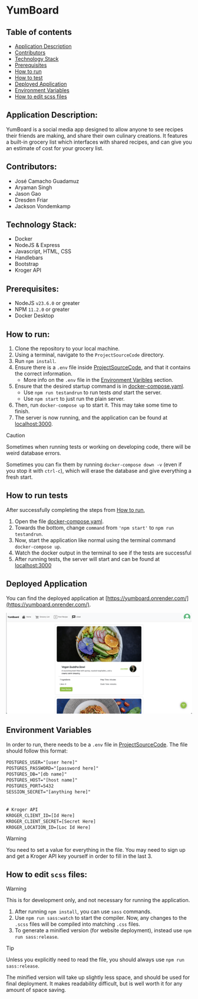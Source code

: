 # YumBoard

## Table of contents
- [Application Description](#application-description)
- [Contributors](#contributors)
- [Technology Stack](#technology-stack)
- [Prerequisites](#prerequisites)
- [How to run](#how-to-run)
- [How to test](#how-to-run-tests)
- [Deployed Application](#deployed-application)
- [Environment Variables](#environment-variables)
- [How to edit scss files](#how-to-edit-scss-files)

## Application Description:

YumBoard is a social media app designed to allow anyone to see recipes their friends are making, and share their own culinary creations. It features a built-in grocery list which interfaces with shared recipes, and can give you an estimate of cost for your grocery list. 

## Contributors:

  - José Camacho Guadamuz 
  - Aryaman Singh
  - Jason Gao 
  - Dresden Friar
  - Jackson Vondemkamp 

## Technology Stack:

- Docker
- NodeJS & Express
- Javascript, HTML, CSS
- Handlebars
- Bootstrap
- Kroger API

## Prerequisites:

- NodeJS `v23.6.0` or greater
- NPM `11.2.0` or greater
- Docker Desktop

## How to run:

1. Clone the repository to your local machine.
2. Using a terminal, navigate to the `ProjectSourceCode` directory.
3. Run `npm install`.
4. Ensure there is a `.env` file inside [ProjectSourceCode](./ProjectSourceCode/.env), and that it contains the correct information.
	- More info on the `.env` file in the  [Environment Varibles](#environment-varibles) section.
5. Ensure that the desired startup command is in [docker-compose.yaml](./ProjectSourceCode/docker-compose.yaml).
	- Use `npm run testandrun` to run tests *and* start the server.
	- Use `npm start` to just run the plain server.
6. Then, run `docker-compose up` to start it. This may take some time to finish.
7. The server is now running, and the application can be found at [localhost:3000](localhost:3000).

>[!CAUTION]
>
>Sometimes when running tests or working on developing code, there will be weird database errors. 
>
>Sometimes you can fix them by running `docker-compose down -v` (even if you stop it with `ctrl-c`), which will erase the database and give everything a fresh start. 
>

## How to run tests

After successfully completing the steps from [How to run](#how-to-run),
1. Open the file [docker-compose.yaml](./ProjectSourceCode/docker-compose.yaml).
2. Towards the bottom, change `command` from `'npm start'` to `npm run testandrun`.
3. Now, start the application like normal using the terminal command `docker-compose up`.
4. Watch the docker output in the terminal to see if the tests are successful
5. After running tests, the server will start and can be found at [localhost:3000](localhost:3000)


## Deployed Application

You can find the deployed application at [https://yumboard.onrender.com/](https://yumboard.onrender.com/).

![DeployedSiteScreenshot.png](DeployedSiteScreenshot.png)



## Environment Variables

In order to run, there needs to be a `.env` file in [ProjectSourceCode](./ProjectSourceCode/.env). The file should follow this format:

```env
POSTGRES_USER="[user here]"
POSTGRES_PASSWORD="[password here]"
POSTGRES_DB="[db name]"
POSTGRES_HOST="[host name]"
POSTGRES_PORT=5432
SESSION_SECRET="[anything here]"
  

# Kroger API
KROGER_CLIENT_ID=[Id Here]
KROGER_CLIENT_SECRET=[Secret Here]
KROGER_LOCATION_ID=[Loc Id Here]
```

>[!warning]
>You need to set a value for everything in the file. You may need to sign up and get a Kroger API key yourself in order to fill in the last 3.
>


## How to edit `scss` files:

>[!warning]
>This is for development only, and not necessary for running the application.
>

1. After running `npm install`, you can use `sass` commands.
2. Use `npm run sass:watch` to start the compiler. Now, any changes to the `.scss` files will be compiled into matching `.css` files. 
3. To generate a minified version (for website deployment), instead use `npm run sass:release`. 

>[!tip] 
>Unless you explicitly need to read the file, you should always use `npm run sass:release`.
>
>The minified version will take up slightly less space, and should be used for final deployment. It makes readability difficult, but is well worth it for any amount of space saving. 

